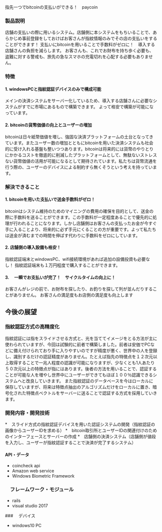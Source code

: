 指先一つでbitcoinの支払いができる！　paycoin

### 製品説明
店舗の支払いの際に用いるシステム。店舗側に本システムをもちいることで、あらかじめ事前登録をしておけばお客さんが指紋情報のみでその店の支払いをすることができます！
支払いにbitcoinを用いることで手数料がゼロに！　導入する店舗さんの負担を減らします。
お客さんも、これでお財布を持ち歩く必要も、盗難に対する警戒も、旅先の急なスマホの充電切れを心配する必要もありません。

### 特徴

#### 1. windowsPCと指紋認証デバイスのみで構成可能
メインの決済システムをサーバー化しているため、導入する店舗さんに必要なシステムがすでに市場にあるもので構築できます。
よって格安で構築が可能になっています。

#### 2. bitcoinの貨幣価値の向上とユーザーの増加
bitcoinは日々紙幣価値を増し、強固な決済プラットフォームの土台となってきています。またユーザー数の増加とともにbitcoinを用いた決済システムも社会的に受け入れる基盤も整いつつあります。bitcoinは将来的には貨幣のやりとりにかかるコストを徹底的に削減したプラットフォームとして、無駄ないストレスない貨幣価値の活用が可能になるとして期待されています。私たちは貨幣流通を行う際の、ユーザーのデバイスによる制約すら無くそうという考えを持っています。

### 解決できること

#### 1. bitcoinを用いた支払いで送金手数料がゼロ！
bitcoinはシステム維持のためのマイニングの費用の確保を目的として、送金の際に手数料を送ることができます。この手数料が一定程度あることで優先的に処理が行われることになります。しかし店舗側はお客さんの支払ったお金が今すぐ手に入ることより、将来的に必ず手元にくることの方が重要です。よって私たちは送金が済むまでの時間を伸ばす代わりに手数料をゼロにしています。

#### 2. 店舗側の導入設備も格安！
指紋認証端末とwindowsPC、wifi接続環境があれば追加の設備投資も必要なし！
指紋認証端末も１万円程度で購入することができます。

#### 3.　 一瞬でお支払いが完了！　サイクルタイムの向上に！
お客さんがレジの前で、お財布を探したり、お釣りを探して列が並んだりすることがありません。
お客さんの満足度もお店側の満足度も向上します

## 今後の展望

### 指紋認証方式の高精度化
指紋認証には指をスライドさせる方式と、光を当ててイメージをとる方法が主に使わられていますが、今回は試験的に前者で構築しました。前者は安価でPCなどに備え付けられており手に入りやすいのですが精度が悪く、世界中の人を登録し、識別するだけの認証精度がありません。たとえば指先の特徴点を１２次元以上取得することで一兆人程度の認識が可能になりますが、少なくとも1人あたり５０次元以上の特徴点が指にはあります。後者の方法を用いることで、認証することが可能な人を増やし世界中にユーザーができてもほぼ１００％認識できるシステムへと改良していきます。
また指紋認証のデータベースを今はローカルに保存していますが、将来は特徴点抽出のアルゴリズムだけをローカルに置き、暗号化された特徴点ベクトルをサーバーに送ることで認証する方式を採用していきます。

### 開発内容・開発技術
*　スライド方式の指紋認証デバイスを用いた認証システムの開発（指紋認証の画像からユーザーIDを求める）
*　bitcoin取引所とユーザーIDの関連付けのためのインターフェースとサーバーの作成
*　店舗側の決済システム（店舗側が値段を入力し、ユーザーが指紋認証することで決済が完了するシステム）

#### API・データ
* coincheck api
* Amazon web service
* Windows Biometric Framework

### 　フレームワーク・モジュール
* rails
* visual studio 2017

###　 デバイス
* windows10 PC
